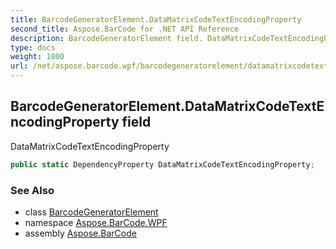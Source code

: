 ```yaml
---
title: BarcodeGeneratorElement.DataMatrixCodeTextEncodingProperty
second_title: Aspose.BarCode for .NET API Reference
description: BarcodeGeneratorElement field. DataMatrixCodeTextEncodingProperty
type: docs
weight: 1800
url: /net/aspose.barcode.wpf/barcodegeneratorelement/datamatrixcodetextencodingproperty/
---
```

## BarcodeGeneratorElement.DataMatrixCodeTextEncodingProperty field

DataMatrixCodeTextEncodingProperty

```csharp
public static DependencyProperty DataMatrixCodeTextEncodingProperty;
```

### See Also

* class [BarcodeGeneratorElement](../)
* namespace [Aspose.BarCode.WPF](../../barcodegeneratorelement/)
* assembly [Aspose.BarCode](../../../)


